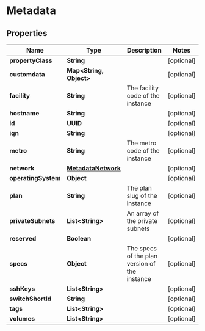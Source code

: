 

# Metadata


## Properties

| Name | Type | Description | Notes |
|------------ | ------------- | ------------- | -------------|
|**propertyClass** | **String** |  |  [optional] |
|**customdata** | **Map&lt;String, Object&gt;** |  |  [optional] |
|**facility** | **String** | The facility code of the instance |  [optional] |
|**hostname** | **String** |  |  [optional] |
|**id** | **UUID** |  |  [optional] |
|**iqn** | **String** |  |  [optional] |
|**metro** | **String** | The metro code of the instance |  [optional] |
|**network** | [**MetadataNetwork**](MetadataNetwork.md) |  |  [optional] |
|**operatingSystem** | **Object** |  |  [optional] |
|**plan** | **String** | The plan slug of the instance |  [optional] |
|**privateSubnets** | **List&lt;String&gt;** | An array of the private subnets |  [optional] |
|**reserved** | **Boolean** |  |  [optional] |
|**specs** | **Object** | The specs of the plan version of the instance |  [optional] |
|**sshKeys** | **List&lt;String&gt;** |  |  [optional] |
|**switchShortId** | **String** |  |  [optional] |
|**tags** | **List&lt;String&gt;** |  |  [optional] |
|**volumes** | **List&lt;String&gt;** |  |  [optional] |



